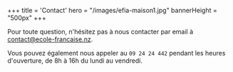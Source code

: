 +++
title = 'Contact'
hero = "/images/efia-maison1.jpg"
bannerHeight = "500px"
+++

Pour toute question, n'hésitez pas à nous contacter par email à [contact@ecole-francaise.nz](mailto://contact@ecole-francaise.nz).

Vous pouvez également nous appeler au `09 24 24 442` pendant les heures d'ouverture, de 8h à 16h du lundi au vendredi.
